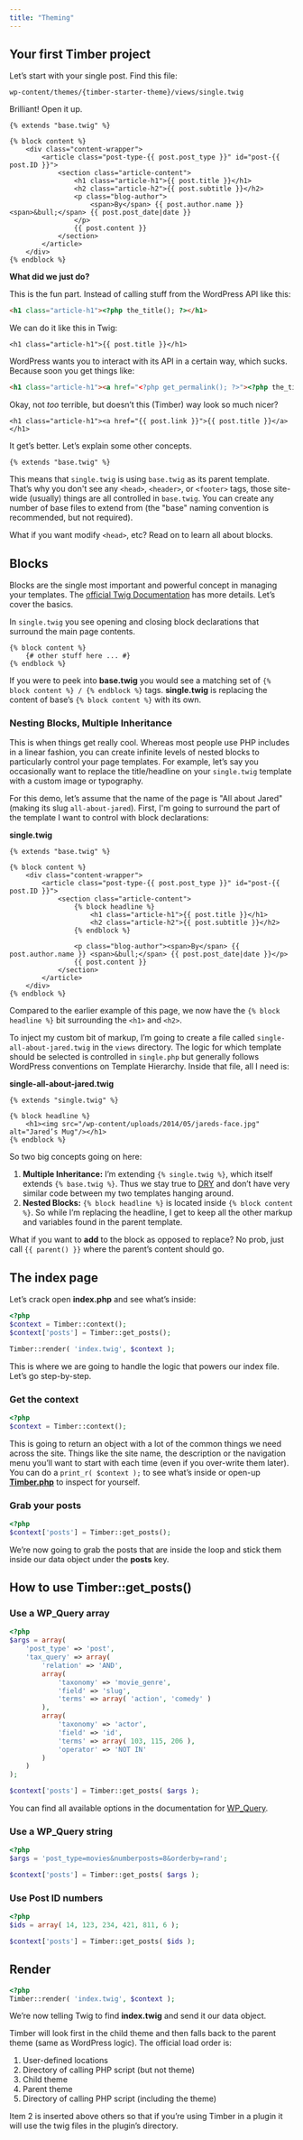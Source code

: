 ```yaml
---
title: "Theming"
---
```


## Your first Timber project

Let’s start with your single post. Find this file:

```
wp-content/themes/{timber-starter-theme}/views/single.twig
```

Brilliant! Open it up.

```twig
{% extends "base.twig" %}

{% block content %}
    <div class="content-wrapper">
        <article class="post-type-{{ post.post_type }}" id="post-{{ post.ID }}">
            <section class="article-content">
                <h1 class="article-h1">{{ post.title }}</h1>
                <h2 class="article-h2">{{ post.subtitle }}</h2>
                <p class="blog-author">
                    <span>By</span> {{ post.author.name }} <span>&bull;</span> {{ post.post_date|date }}
                </p>
                {{ post.content }}
            </section>
        </article>
    </div>
{% endblock %}
```

**What did we just do?**

This is the fun part. Instead of calling stuff from the WordPress API like this:

```html
<h1 class="article-h1"><?php the_title(); ?></h1>
```

We can do it like this in Twig:

```twig
<h1 class="article-h1">{{ post.title }}</h1>
```

WordPress wants you to interact with its API in a certain way, which sucks. Because soon you get things like:

```html
<h1 class="article-h1"><a href="<?php get_permalink(); ?>"><?php the_title(); ?></a></h1>
```

Okay, not _too_ terrible, but doesn’t this (Timber) way look so much nicer?

```twig
<h1 class="article-h1"><a href="{{ post.link }}">{{ post.title }}</a></h1>
```

It get’s better. Let’s explain some other concepts.

```twig
{% extends "base.twig" %}
```

This means that `single.twig` is using `base.twig` as its parent template. That’s why you don't see any `<head>`, `<header>`, or `<footer>` tags, those site-wide (usually) things are all controlled in `base.twig`. You can create any number of base files to extend from (the "base" naming convention is recommended, but not required).

What if you want modify `<head>`, etc? Read on to learn all about blocks.

## Blocks

Blocks are the single most important and powerful concept in managing your templates. The [official Twig Documentation](https://twig.symfony.com/doc/templates.html#template-inheritance) has more details. Let’s cover the basics.

In `single.twig` you see opening and closing block declarations that surround the main page contents.

```twig
{% block content %}
    {# other stuff here ... #}
{% endblock %}
```

If you were to peek into **base.twig** you would see a matching set of `{% block content %} / {% endblock %}` tags. **single.twig** is replacing the content of base’s `{% block content %}` with its own.

### Nesting Blocks, Multiple Inheritance

This is when things get really cool. Whereas most people use PHP includes in a linear fashion, you can create infinite levels of nested blocks to particularly control your page templates. For example, let’s say you occasionally want to replace the title/headline on your `single.twig` template with a custom image or typography.

For this demo, let’s assume that the name of the page is "All about Jared" (making its slug `all-about-jared`). First, I'm going to surround the part of the template I want to control with block declarations:

**single.twig**

```twig
{% extends "base.twig" %}

{% block content %}
    <div class="content-wrapper">
        <article class="post-type-{{ post.post_type }}" id="post-{{ post.ID }}">
            <section class="article-content">
                {% block headline %}
                    <h1 class="article-h1">{{ post.title }}</h1>
                    <h2 class="article-h2">{{ post.subtitle }}</h2>
                {% endblock %}

                <p class="blog-author"><span>By</span> {{ post.author.name }} <span>&bull;</span> {{ post.post_date|date }}</p>
                {{ post.content }}
            </section>
        </article>
    </div>
{% endblock %}
```

Compared to the earlier example of this page, we now have the `{% block headline %}` bit surrounding the `<h1>` and `<h2>`.

To inject my custom bit of markup, I’m going to create a file called `single-all-about-jared.twig` in the `views` directory. The logic for which template should be selected is controlled in `single.php` but generally follows WordPress conventions on Template Hierarchy. Inside that file, all I need is:

**single-all-about-jared.twig**

```twig
{% extends "single.twig" %}

{% block headline %}
    <h1><img src="/wp-content/uploads/2014/05/jareds-face.jpg" alt="Jared’s Mug"/></h1>
{% endblock %}
```

So two big concepts going on here:

1. **Multiple Inheritance:** I’m extending `{% single.twig %}`, which itself extends `{% base.twig %}`. Thus we stay true to [DRY](https://en.wikipedia.org/wiki/Don%27t_repeat_yourself) and don’t have very similar code between my two templates hanging around.
2. **Nested Blocks:** `{% block headline %}` is located inside `{% block content %}`. So while I’m replacing the headline, I get to keep all the other markup and variables found in the parent template.

What if you want to **add** to the block as opposed to replace? No prob, just call `{{ parent() }}` where the parent’s content should go.

## The index page

Let’s crack open **index.php** and see what’s inside:

```php
<?php
$context = Timber::context();
$context['posts'] = Timber::get_posts();

Timber::render( 'index.twig', $context );
```

This is where we are going to handle the logic that powers our index file. Let’s go step-by-step.

### Get the context

```php
<?php
$context = Timber::context();
```

This is going to return an object with a lot of the common things we need across the site. Things like the site name, the description or the navigation menu you’ll want to start with each time (even if you over-write them later). You can do a `print_r( $context );` to see what’s inside or open-up [**Timber.php**](https://github.com/timber/timber/blob/master/lib/Timber.php) to inspect for yourself.

### Grab your posts

```php
<?php
$context['posts'] = Timber::get_posts();
```

We’re now going to grab the posts that are inside the loop and stick them inside our data object under the **posts** key.

## How to use Timber::get_posts()

### Use a WP_Query array

```php
<?php
$args = array(
    'post_type' => 'post',
    'tax_query' => array(
        'relation' => 'AND',
        array(
            'taxonomy' => 'movie_genre',
            'field' => 'slug',
            'terms' => array( 'action', 'comedy' )
        ),
        array(
            'taxonomy' => 'actor',
            'field' => 'id',
            'terms' => array( 103, 115, 206 ),
            'operator' => 'NOT IN'
        )
    )
);

$context['posts'] = Timber::get_posts( $args );
```

You can find all available options in the documentation for [WP_Query](http://codex.wordpress.org/Class_Reference/WP_Query).

### Use a WP_Query string

```php
<?php
$args = 'post_type=movies&numberposts=8&orderby=rand';

$context['posts'] = Timber::get_posts( $args );
```

### Use Post ID numbers

```php
<?php
$ids = array( 14, 123, 234, 421, 811, 6 );

$context['posts'] = Timber::get_posts( $ids );
```

## Render

```php
<?php
Timber::render( 'index.twig', $context );
```

We’re now telling Twig to find **index.twig** and send it our data object.

Timber will look first in the child theme and then falls back to the parent theme (same as WordPress logic). The official load order is:

1. User-defined locations
2. Directory of calling PHP script (but not theme)
3. Child theme
4. Parent theme
5. Directory of calling PHP script (including the theme)

Item 2 is inserted above others so that if you’re using Timber in a plugin it will use the twig files in the plugin’s directory.
